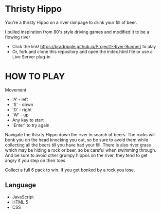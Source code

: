 # Thristy Hippo

You're a thirsty Hippo on a river rampage to drink your fill of beer.

I pulled inspiration from 80's style driving games and modified it to be a flowing river

* Click the link! https://bradripple.github.io/Project1-River-Runner/ to play
* Or, fork and clone this repository and open the index.html file or use a Live Server plug-in

# HOW TO PLAY
Movement
* 'A' - left
* 'S' - down
* 'D' - right
* 'W' - up
* Any key to start
* 'Enter' to try again


Navigate the thisrty Hippo down the river in search of beers. The rocks will bonk you on the head knocking you out, so be sure to avoid them while collecting all the beers till you have had your fill. There is also river grass which may be hiding a rock or beer, so be careful when swimming through. And be sure to avoid other grumpy hippos on the river, they tend to get angry if you step on their toes.

Collect a full 6 pack to win. If you get bonked by a rock you lose.

## Language
* JavaScript
* HTML 5
* CSS


